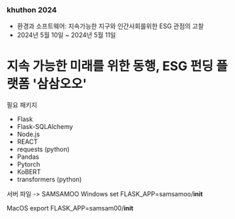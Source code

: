### khuthon 2024
- 환경과 소프트웨어: 지속가능한 지구와 인간사회를위한 ESG 관점의 고찰
- 2024년 5월 10일 ~ 2024년 5월 11일
# 지속 가능한 미래를 위한 동행, ESG 펀딩 플랫폼 '삼삼오오'

필요 패키지
- Flask
- Flask-SQLAlchemy
- Node.js
- REACT
- requests (python)
- Pandas
- Pytorch
- KoBERT
- transformers (python)

서버 파일 -> SAMSAMOO 
Windows
set FLASK_APP=samsamoo/__init__   

MacOS
export FLASK_APP=samsam00/__init__
